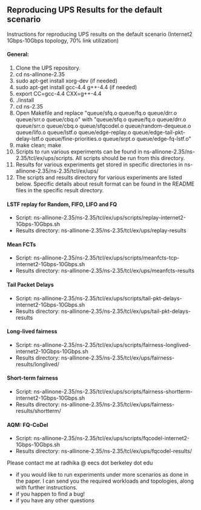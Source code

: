 ## Reproducing UPS Results for the default scenario

Instructions for reproducing UPS results on the default scenario (Internet2 1Gbps-10Gbps topology, 70% link utilization)

#### General:
1. Clone the UPS repository.
2. cd ns-allinone-2.35
3. sudo apt-get install xorg-dev (if needed)
4. sudo apt-get install gcc-4.4 g++-4.4 (if needed)
5. export CC=gcc-4.4 CXX=g++-4.4
6. ./install
7. cd ns-2.35
8. Open Makefile and replace "queue/sfq.o queue/fq.o queue/drr.o queue/srr.o queue/cbq.o" with "queue/sfq.o queue/fq.o queue/drr.o queue/srr.o queue/cbq.o queue/sfqcodel.o queue/random-dequeue.o queue/lifo.o queue/lstf.o queue/edge-replay.o queue/edge-tail-pkt-delay-lstf.o queue/fine-priorities.o queue/srpt.o queue/edge-fq-lstf.o"
9. make clean; make 
10. Scripts to run various experiments can be found in ns-allinone-2.35/ns-2.35/tcl/ex/ups/scripts. All scripts should be run from this directory.
11. Results for various experiments get stored in specific directories in ns-allinone-2.35/ns-2.35/tcl/ex/ups/
12. The scripts and results directory for various experiments are listed below. Specific details about result format can be found in the README files in the specific result directory.


#### LSTF replay for Random, FIFO, LIFO and FQ
- Script: ns-allinone-2.35/ns-2.35/tcl/ex/ups/scripts/replay-internet2-1Gbps-10Gbps.sh
- Results directory: ns-allinone-2.35/ns-2.35/tcl/ex/ups/replay-results

#### Mean FCTs
- Script: ns-allinone-2.35/ns-2.35/tcl/ex/ups/scripts/meanfcts-tcp-internet2-1Gbps-10Gbps.sh
- Results directory: ns-allinone-2.35/ns-2.35/tcl/ex/ups/meanfcts-results

#### Tail Packet Delays
- Script: ns-allinone-2.35/ns-2.35/tcl/ex/ups/scripts/tail-pkt-delays-internet2-1Gbps-10Gbps.sh
- Results directory: ns-allinone-2.35/ns-2.35/tcl/ex/ups/tail-pkt-delays-results

#### Long-lived fairness
- Script: ns-allinone-2.35/ns-2.35/tcl/ex/ups/scripts/fairness-longlived-internet2-10Gbps-10Gbps.sh
- Results directory: ns-allinone-2.35/ns-2.35/tcl/ex/ups/fairness-results/longlived/

#### Short-term fairness
- Script: ns-allinone-2.35/ns-2.35/tcl/ex/ups/scripts/fairness-shortterm-internet2-1Gbps-10Gbps.sh  
- Results directory: ns-allinone-2.35/ns-2.35/tcl/ex/ups/fairness-results/shortterm/

#### AQM: FQ-CoDel
- Script: ns-allinone-2.35/ns-2.35/tcl/ex/ups/scripts/fqcodel-internet2-1Gbps-10Gbps.sh
- Results directory: ns-allinone-2.35/ns-2.35/tcl/ex/ups/fqcodel-results/

Please contact me at radhika @ eecs dot berkeley dot edu
- if you would like to run experiments under more scenarios as done in the paper. I can send you the required workloads and topologies, along with further instructions.
- if you happen to find a bug!
- if you have any other questions
